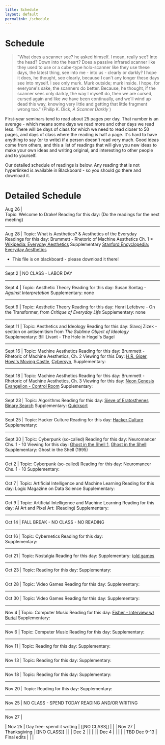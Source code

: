 ```yaml
---
title: Schedule
layout: default
permalink: /schedule
---
```


# Schedule

>"What does a scanner see? he asked himself. I mean, really see? Into the head? Down into the heart? Does a passive infrared scanner like they used to use or a cube-type holo-scanner like they use these days, the latest thing, see into me - into us - clearly or darkly? I hope it does, he thought, see clearly, because I can't any longer these days see into myself. I see only murk. Murk outside; murk inside. I hope, for everyone's sake, the scanners do better. Because, he thought, if the scanner sees only darkly, the way I myself do, then we are cursed, cursed again and like we have been continually, and we'll wind up dead this way, knowing very little and getting that little fragment wrong too." (Philip K. Dick, <i> A Scanner Darkly </i>)


First-year seminars tend to read about 25 pages per day. That number is an average - which means some days we read more and other days we read less. There will be days of class for which we need to read closer to 50 pages, and days of class where the reading is half a page. It's hard to have anything to say (or to write) if a person doesn't read very much. Good ideas come from others, and this a list of readings that will give you new ideas to make your own ideas and writing original, and interesting to other people and to yourself.


Our detailed schedule of readings is below. Any reading that is not hyperlinked is available in Blackboard - so you should go there and download it.


# Detailed Schedule

Aug 26   |   
Topic: Welcome to Drake!
Reading for this day: (Do the readings for the next meeting)


____________________________________


Aug 28   |
Topic: What is Aesthetics? & Aesthetics of the Everyday        
Readings for this day: 
                        Brummett - Rhetoric of Machine Aesthetics Ch. 1 *
                        [Wikipedia: Everyday Aesthetics](https://en.wikipedia.org/wiki/Everyday_Aesthetics)
Supplementary [Stanford Encyclopedia: Everyday Aesthetics](https://plato.stanford.edu/entries/aesthetics-of-everyday/)

* This file is on blackboard - please download it there!

____________________________________

Sept 2 |
NO CLASS - LABOR DAY

____________________________________

Sept 4    | 
Topic: Aesthetic Theory
Reading for this day: Susan Sontag - <i>Against Interpretation  </i>
Supplementary: none  

____________________________________


Sept 9 | 
Topic: Aesthetic Theory
Reading for this day: Henri Lefebvre - On the Transformer, from <i>Critique of Everyday Life</i>
Supplementary: none  

____________________________________

Sept 11 |
Topic: Aesthetics and Ideology
Reading for this day: Slavoj Zizek - section on antisemitism from <i>The Sublime Object of Ideology</i>
Supplementary: Bill Livant - The Hole in Hegel's Bagel

____________________________________

Sept 16 |
Topic: Machine Aesthetics
Reading for this day: Brummett - Rhetoric of Machine Aesthetics, Ch. 2 
Viewing for this Day: [H.R. Giger](https://www.artnet.com/artists/hans-rudolf-giger/), [Howl's Moving Castle](https://static.wikia.nocookie.net/studio-ghibli/images/e/e6/Howls_Castle.jpg/revision/latest?cb=20181028002157), [Cybersyn](https://upload.wikimedia.org/wikipedia/commons/transcoded/2/2a/CyberSyn-Orbital-001.webm/CyberSyn-Orbital-001.webm.720p.vp9.webm), 
Supplementary:

____________________________________

Sept 18 |
Topic: Machine Aesthetics
Reading for this day: Brummett - Rhetoric of Machine Aesthetics, Ch. 3 
Viewing for this day: [Neon Genesis Evangelion - Control Room](https://external-preview.redd.it/f0-Bgpdoh_0tIEM-Ir-u_dJukFk1akoXf7338qnNL3Y.jpg?auto=webp&s=c905c9878ab3c15c6542f9eb3c3619d5dd4e0a9c)
Supplementary:

____________________________________

Sept 23 |
Topic: Algorithms
Reading for this day: [Sieve of Eratosthenes](https://en.wikipedia.org/wiki/Sieve_of_Eratosthenes)
                      [Binary Search](https://en.wikipedia.org/wiki/Binary_search_algorithm)
Supplementary: [Quicksort](https://en.wikipedia.org/wiki/Quicksort)  

____________________________________

Sept 25 | 
Topic: Hacker Culture
Reading for this day: [Hacker Culture](https://en.wikipedia.org/wiki/Hacker_culture)
Supplementary:

____________________________________

Sept 30 | 
Topic: Cyberpunk (so-called)
Reading for this day: Neuromancer Chs. 1 - 10
Viewing for this day: [Ghost in the Shell 1](https://images.squarespace-cdn.com/content/v1/54fc8146e4b02a22841f4df7/1607911330497-XMAI541HOOKCW5MUUERG/ghostintheshell.jpg), [Ghost in the Shell]()
Supplementary: Ghost in the Shell (1995)

____________________________________

Oct 2 |
Topic: Cyberpunk (so-called)
Reading for this day: Neuromancer Chs. 1 - 10
Supplementary:

____________________________________

Oct 7 |
Topic: Artificial Intelligence and Machine Learning
Reading for this day: Logic Magazine on Data Science
Supplementary:

____________________________________

Oct 9 |
Topic: Artificial Intelligence and Machine Learning
Reading for this day: AI Art and Pixel Art: (Reading)
Supplementary:

____________________________________


Oct 14 |
FALL BREAK - NO CLASS - NO READING

____________________________________

Oct 16 |
Topic: Cybernetics
Reading for this day:  
Supplementary:

____________________________________

Oct 21 |
Topic: Nostalgia 
Reading for this day: 
Supplementary: ([old games](https://archive.org/details/msdos_Neuromancer_1988)

____________________________________

Oct 23 |
Topic:
Reading for this day: 
Supplementary:  

____________________________________

Oct 28 |
Topic: Video Games
Reading for this day: 
Supplementary:  

____________________________________

Oct 30 |
Topic: Video Games
Reading for this day: 
Supplementary:  

____________________________________

Nov 4 |
Topic: Computer Music
Reading for this day:  [Fisher - Interview w/ Burial](https://www.thewire.co.uk/in-writing/interviews/burial_unedited-transcript) 
Supplementary:

____________________________________

Nov 6 |
Topic: Computer Music
Reading for this day: 
Supplementary:

____________________________________

Nov 11 |
Topic: 
Reading for this day: 
Supplementary:

____________________________________

Nov 13 |
Topic: 
Reading for this day: 
Supplementary:

____________________________________

Nov 18 |
Topic: 
Reading for this day: 
Supplementary:

____________________________________

Nov 20 |
Topic: 
Reading for this day: 
Supplementary:

____________________________________

Nov 25 |
NO CLASS - SPEND TODAY READING AND/OR WRITING

____________________________________

Nov 27 | 


|   Nov 25   |    Day free: spend it writing   |         [[NO CLASS]]          |                       |
|   Nov 27   |    Thanksgiving     |         [[NO CLASS]]          |                       |
|   Dec 2   |         |                  |                       |
|   Dec 4   |         |                  |                       |
|   TBD Dec 9-13   |  Final edits   |                  |                       |
<!-- Blade runner when?-->

<!--- Units:

Aesthetic theory: 
    What is Aesthetics? 
    Aesthetics of the Everyday https://plato.stanford.edu/entries/aesthetics-of-everyday/#EveAesEveAes ; https://en.wikipedia.org/wiki/Everyday_Aesthetics
    Lefebvre - section on the transformer
    Sontag, “Against Interpretation” (

Aesthetics and ideology: 
    Zizek - section on antisemitism
    Bill Livant

Machine Aesthetics
    Bremmert - Ch2 
    Bremmert - Ch3

Computer Aesthetics
    AI and ML
    Computer Art
    Computer Music
    
    


High tech in high sci fi literature - Dick, Gibson - Scanner Darkly & Neuromancer
https://archive.org/details/msdos_Neuromancer_1988
Ridley Scott - Blade Runner (1982, Director's Cut)
https://www.youtube.com/watch?v=WFv1OcrISK8

Nostalgia: Nostalgia for old games - "demakes" etc, old FPS games


Machine Learning and AI: Logic Magazine on 'Data Science' 

Event??

Science of religion and religion of science?
Record?
Late in semester?

Natalie Bayer It's a Wonderful World? Utopia, Dystopia, and Western Political Dreams
Timothy Knepper Religions of Des Moines
Andrei Migunov Aesthetics of Computing
Dystopia, Religion, Tech

Viewing: Blade Runner (Existentialism, Dystopia, Computing)




>

<!-- Assignments - 

1. a trip to library, talk to librarians 
2. sequenced writing assignments, related to each other
    a. give opportunity to improve on past work
    b. in a way that allows them to deal with more complex thinking 

3. incorporate weekly low-stakes assignments into later large high-stakes assignments

studies on whether students read written feedback???
techniques to get students to read the feedback: iterative homework, credit for incorporating feedback

writing center - for all students - can come in with prompt or with existing writing, any stage. tutors work with writing at any stage, from any discipline. keeps records of attendance. Tutors trained in working with ESL students. 

students need to schedule appointments ahead of time, the appointments fill up. Use class time: get out your computer and schedule your appointment now, in class. 

Starfish used for scheduling. 

-- looking for scientific writing tutors (Evan?? Nicholas??)
    
    
    
    
    -->

<!-- Academic Calendar for 2024-2025
Approved by Faculty Senate in February 2021
Presented to Faculty Senate for Confirmation in January 2023
Spring Break approved by Faculty Senate in December 2023


Fall Term
Classes Begin Aug 26 (Mon)
Labor Day (no classes) Sept 2 (Mon)
Fall Break Oc 14-15 (Mon & Tue)
Midpoint Oct 16 (Wed)
Thanksgiving (no classes) Nov 27-Dec 1 (Wed-Sun)
Day Free for Study Dec 6 (Fri)
Final Evaluation Period Dec 9-13 (Mon-Fri)
Term Ends Dec 13 (Fri)
Class Day count (at least 68) 68 - Excluding Final Eval Period & Day Free for Study
Winter Break (# of weekdays) 15 days -->